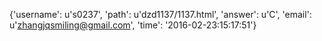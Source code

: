 {'username': u's0237', 'path': u'dzd1137/1137.html', 'answer': u'C', 'email': u'zhangjqsmiling@gmail.com', 'time': '2016-02-23:15:17:51'}
